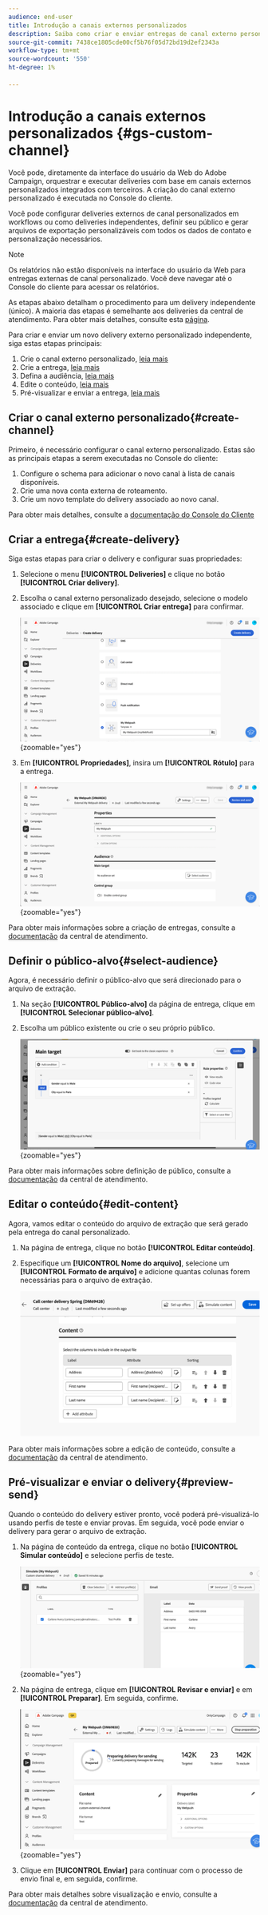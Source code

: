 ```yaml
---
audience: end-user
title: Introdução a canais externos personalizados
description: Saiba como criar e enviar entregas de canal externo personalizadas com o Adobe Campaign Web
source-git-commit: 7438ce1805cde00cf5b76f05d72bd19d2ef2343a
workflow-type: tm+mt
source-wordcount: '550'
ht-degree: 1%

---
```


# Introdução a canais externos personalizados {#gs-custom-channel}

Você pode, diretamente da interface do usuário da Web do Adobe Campaign, orquestrar e executar deliveries com base em canais externos personalizados integrados com terceiros. A criação do canal externo personalizado é executada no Console do cliente.

Você pode configurar deliveries externos de canal personalizados em workflows ou como deliveries independentes, definir seu público e gerar arquivos de exportação personalizáveis com todos os dados de contato e personalização necessários.

>[!NOTE]
>
>Os relatórios não estão disponíveis na interface do usuário da Web para entregas externas de canal personalizado. Você deve navegar até o Console do cliente para acessar os relatórios.

As etapas abaixo detalham o procedimento para um delivery independente (único). A maioria das etapas é semelhante aos deliveries da central de atendimento. Para obter mais detalhes, consulte esta [página](../call-center/create-call-center.md).

Para criar e enviar um novo delivery externo personalizado independente, siga estas etapas principais:

1. Crie o canal externo personalizado, [leia mais](#create-channel)
1. Crie a entrega, [leia mais](#create-delivery)
1. Defina a audiência, [leia mais](#select-audience)
1. Edite o conteúdo, [leia mais](#edit-content)
1. Pré-visualizar e enviar a entrega, [leia mais](#preview-send)

## Criar o canal externo personalizado{#create-channel}

Primeiro, é necessário configurar o canal externo personalizado. Estas são as principais etapas a serem executadas no Console do cliente:

1. Configure o schema para adicionar o novo canal à lista de canais disponíveis.
1. Crie uma nova conta externa de roteamento.
1. Crie um novo template do delivery associado ao novo canal.

Para obter mais detalhes, consulte a [documentação do Console do Cliente](https://experienceleague.adobe.com/docs/campaign/campaign-v8/send/custom-channel.html)

## Criar a entrega{#create-delivery}

Siga estas etapas para criar o delivery e configurar suas propriedades:

1. Selecione o menu **[!UICONTROL Deliveries]** e clique no botão **[!UICONTROL Criar delivery]**.

1. Escolha o canal externo personalizado desejado, selecione o modelo associado e clique em **[!UICONTROL Criar entrega]** para confirmar.

   ![Captura de tela mostrando a criação de uma entrega personalizada](assets/cus-create.png){zoomable="yes"}


1. Em **[!UICONTROL Propriedades]**, insira um **[!UICONTROL Rótulo]** para a entrega.

   ![Captura de tela mostrando a configuração de propriedades para uma entrega personalizada](assets/cus-properties.png){zoomable="yes"}

Para obter mais informações sobre a criação de entregas, consulte a [documentação](../call-center/create-call-center.md#create-delivery) da central de atendimento.

## Definir o público-alvo{#select-audience}

Agora, é necessário definir o público-alvo que será direcionado para o arquivo de extração.

1. Na seção **[!UICONTROL Público-alvo]** da página de entrega, clique em **[!UICONTROL Selecionar público-alvo]**.

1. Escolha um público existente ou crie o seu próprio público.

   ![Captura de tela mostrando a seleção de público para uma entrega personalizada](assets/cc-audience2.png){zoomable="yes"}

Para obter mais informações sobre definição de público, consulte a [documentação](../call-center/create-call-center.md#select-audience) da central de atendimento.

## Editar o conteúdo{#edit-content}

Agora, vamos editar o conteúdo do arquivo de extração que será gerado pela entrega do canal personalizado.

1. Na página de entrega, clique no botão **[!UICONTROL Editar conteúdo]**.

1. Especifique um **[!UICONTROL Nome do arquivo]**, selecione um **[!UICONTROL Formato de arquivo]** e adicione quantas colunas forem necessárias para o arquivo de extração.

   ![Captura de tela mostrando as opções de configuração de atributos para o arquivo de extração.](assets/cc-content-attributes.png)

Para obter mais informações sobre a edição de conteúdo, consulte a [documentação](../call-center/create-call-center.md#edit-content) da central de atendimento.

## Pré-visualizar e enviar o delivery{#preview-send}

Quando o conteúdo do delivery estiver pronto, você poderá pré-visualizá-lo usando perfis de teste e enviar provas. Em seguida, você pode enviar o delivery para gerar o arquivo de extração.

1. Na página de conteúdo da entrega, clique no botão **[!UICONTROL Simular conteúdo]** e selecione perfis de teste.

   ![Captura de tela mostrando a opção de simulação de conteúdo na página de conteúdo da entrega](assets/cus-simulate.png){zoomable="yes"}

1. Na página de entrega, clique em **[!UICONTROL Revisar e enviar]** e em **[!UICONTROL Preparar]**. Em seguida, confirme.

   ![Captura de tela mostrando a opção de preparação e o menu de logs](assets/cus-prepare.png){zoomable="yes"}

1. Clique em **[!UICONTROL Enviar]** para continuar com o processo de envio final e, em seguida, confirme.

Para obter mais detalhes sobre visualização e envio, consulte a [documentação](../call-center/create-call-center.md#preview-send) da central de atendimento.
